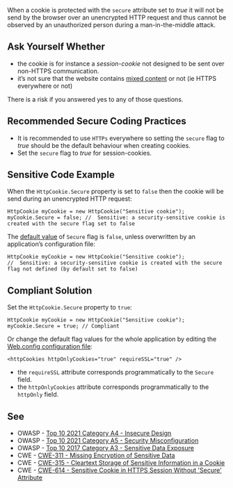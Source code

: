 When a cookie is protected with the `secure` attribute set to *true* it will not be send by the browser over an unencrypted HTTP request and thus cannot be observed by an unauthorized person during a man-in-the-middle attack.
 
## Ask Yourself Whether
 
- the cookie is for instance a *session-cookie* not designed to be sent over non-HTTPS communication.
- it’s not sure that the website contains [mixed content](https://developer.mozilla.org/en-US/docs/Web/Security/Mixed_content) or not
  (ie HTTPS everywhere or not)

There is a risk if you answered yes to any of those questions.
 
## Recommended Secure Coding Practices

- It is recommended to use `HTTPs` everywhere so setting the `secure` flag to *true* should be the default behaviour
  when creating cookies.
- Set the `secure` flag to *true* for session-cookies.

## Sensitive Code Example
 
When the `HttpCookie.Secure` property is set to `false` then the cookie will be send during an unencrypted HTTP request:

    HttpCookie myCookie = new HttpCookie("Sensitive cookie");
    myCookie.Secure = false; //  Sensitive: a security-sensitive cookie is created with the secure flag set to false

The [default value](https://docs.microsoft.com/en-us/dotnet/api/system.web.httpcookie.secure?view=netframework-4.8) of `Secure` flag is `false`, unless overwritten by an application’s configuration file:

    HttpCookie myCookie = new HttpCookie("Sensitive cookie");
    //  Sensitive: a security-sensitive cookie is created with the secure flag not defined (by default set to false)

## Compliant Solution
 
Set the `HttpCookie.Secure` property to `true`:

    HttpCookie myCookie = new HttpCookie("Sensitive cookie");
    myCookie.Secure = true; // Compliant

Or change the default flag values for the whole application by editing the [Web.config configuration file](https://docs.microsoft.com/en-us/previous-versions/dotnet/netframework-4.0/ms228262%28v=vs.100%29):

    <httpCookies httpOnlyCookies="true" requireSSL="true" />

- the `requireSSL` attribute corresponds programmatically to the `Secure` field.
- the `httpOnlyCookies` attribute corresponds programmatically to the `httpOnly` field.

## See

- OWASP - [Top 10 2021 Category A4 - Insecure Design](https://owasp.org/Top10/A04_2021-Insecure_Design/)
- OWASP - [Top 10 2021 Category A5 - Security Misconfiguration](https://owasp.org/Top10/A05_2021-Security_Misconfiguration/)
- OWASP - [Top 10 2017 Category A3 - Sensitive Data
  Exposure](https://owasp.org/www-project-top-ten/2017/A3_2017-Sensitive_Data_Exposure)
- CWE - [CWE-311 - Missing Encryption of Sensitive Data](https://cwe.mitre.org/data/definitions/311)
- CWE - [CWE-315 - Cleartext Storage of Sensitive Information in a Cookie](https://cwe.mitre.org/data/definitions/315)
- CWE - [CWE-614 - Sensitive Cookie in HTTPS Session Without 'Secure' Attribute](https://cwe.mitre.org/data/definitions/614)
